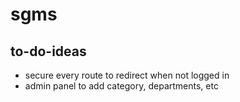 # sgms

## to-do-ideas

- secure every route to redirect when not logged in
- admin panel to add category, departments, etc
